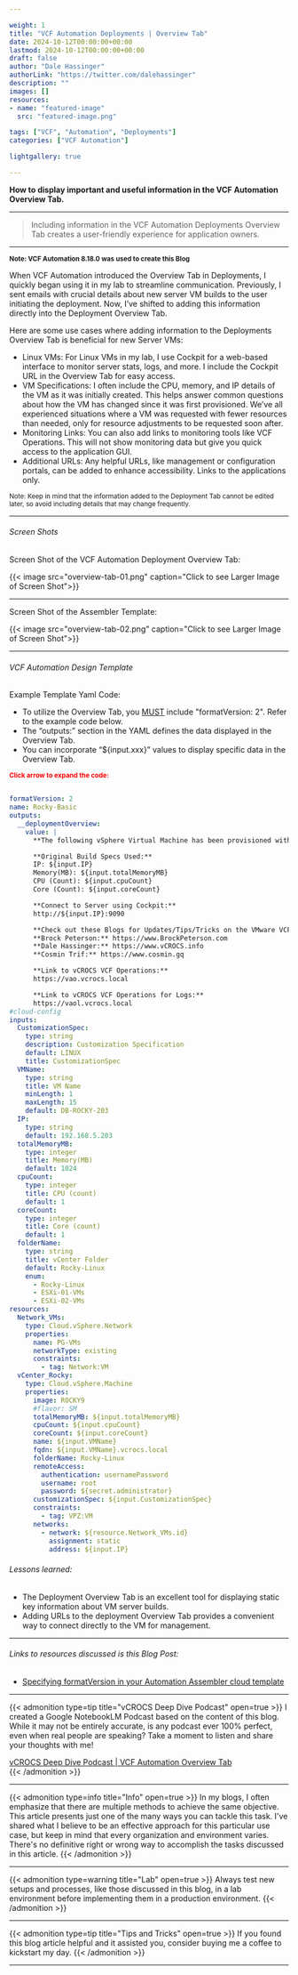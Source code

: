 ```yaml
---

weight: 1
title: "VCF Automation Deployments | Overview Tab"
date: 2024-10-12T00:00:00+00:00
lastmod: 2024-10-12T00:00:00+00:00
draft: false
author: "Dale Hassinger"
authorLink: "https://twitter.com/dalehassinger"
description: ""
images: []
resources:
- name: "featured-image"
  src: "featured-image.png"

tags: ["VCF", "Automation", "Deployments"]
categories: ["VCF Automation"]

lightgallery: true

---
```


**How to display important and useful information in the VCF Automation Overview Tab.**

<!--more-->

---

>Including information in the VCF Automation Deployments Overview Tab creates a user-friendly experience for application owners.

---

<small>**Note: VCF Automation 8.18.0 was used to create this Blog**</small>  

When VCF Automation introduced the Overview Tab in Deployments, I quickly began using it in my lab to streamline communication. Previously, I sent emails with crucial details about new server VM builds to the user initiating the deployment. Now, I’ve shifted to adding this information directly into the Deployment Overview Tab.  

Here are some use cases where adding information to the Deployments Overview Tab is beneficial for new Server VMs:  

* Linux VMs: For Linux VMs in my lab, I use Cockpit for a web-based interface to monitor server stats, logs, and more. I include the Cockpit URL in the Overview Tab for easy access.  
* VM Specifications: I often include the CPU, memory, and IP details of the VM as it was initially created. This helps answer common questions about how the VM has changed since it was first provisioned. We’ve all experienced situations where a VM was requested with fewer resources than needed, only for resource adjustments to be requested soon after.  
* Monitoring Links: You can also add links to monitoring tools like VCF Operations. This will not show monitoring data but give you quick access to the application GUI.  
* Additional URLs: Any helpful URLs, like management or configuration portals, can be added to enhance accessibility. Links to the applications only.  

<small>Note: Keep in mind that the information added to the Deployment Tab cannot be edited later, so avoid including details that may change frequently.</small>

---

###### Screen Shots  

Screen Shot of the VCF Automation Deployment Overview Tab:

{{< image src="overview-tab-01.png" caption="Click to see Larger Image of Screen Shot">}}  

---

Screen Shot of the Assembler Template:

{{< image src="overview-tab-02.png" caption="Click to see Larger Image of Screen Shot">}}  

---

###### VCF Automation Design Template

Example Template Yaml Code:  

* To utilize the Overview Tab, you <u>MUST</u> include "formatVersion: 2". Refer to the example code below.  
* The “outputs:” section in the YAML defines the data displayed in the Overview Tab.  
* You can incorporate “${input.xxx}” values to display specific data in the Overview Tab.  

<small><span style="color: red; font-weight: bold;">Click arrow to expand the code:</span></small>  
```yaml

formatVersion: 2
name: Rocky-Basic
outputs:
  __deploymentOverview:
    value: |
      **The following vSphere Virtual Machine has been provisioned with VMware VCF Automation.**  

      **Original Build Specs Used:**  
      IP: ${input.IP}  
      Memory(MB): ${input.totalMemoryMB}  
      CPU (Count): ${input.cpuCount}  
      Core (Count): ${input.coreCount}  

      **Connect to Server using Cockpit:**  
      http://${input.IP}:9090  

      **Check out these Blogs for Updates/Tips/Tricks on the VMware VCF Operations/Automation Products:**  
      **Brock Peterson:** https://www.BrockPeterson.com  
      **Dale Hassinger:** https://www.vCROCS.info  
      **Cosmin Trif:** https://www.cosmin.gq  

      **Link to vCROCS VCF Operations:**  
      https://vao.vcrocs.local  

      **Link to vCROCS VCF Operations for Logs:**  
      https://vaol.vcrocs.local  
#cloud-config
inputs:
  CustomizationSpec:
    type: string
    description: Customization Specification
    default: LINUX
    title: CustomizationSpec
  VMName:
    type: string
    title: VM Name
    minLength: 1
    maxLength: 15
    default: DB-ROCKY-203
  IP:
    type: string
    default: 192.168.5.203
  totalMemoryMB:
    type: integer
    title: Memory(MB)
    default: 1024
  cpuCount:
    type: integer
    title: CPU (count)
    default: 1
  coreCount:
    type: integer
    title: Core (count)
    default: 1
  folderName:
    type: string
    title: vCenter Folder
    default: Rocky-Linux
    enum:
      - Rocky-Linux
      - ESXi-01-VMs
      - ESXi-02-VMs
resources:
  Network_VMs:
    type: Cloud.vSphere.Network
    properties:
      name: PG-VMs
      networkType: existing
      constraints:
        - tag: Network:VM
  vCenter_Rocky:
    type: Cloud.vSphere.Machine
    properties:
      image: ROCKY9
      #flavor: SM
      totalMemoryMB: ${input.totalMemoryMB}
      cpuCount: ${input.cpuCount}
      coreCount: ${input.coreCount}
      name: ${input.VMName}
      fqdn: ${input.VMName}.vcrocs.local
      folderName: Rocky-Linux
      remoteAccess:
        authentication: usernamePassword
        username: root
        password: ${secret.administrator}
      customizationSpec: ${input.CustomizationSpec}
      constraints:
        - tag: VPZ:VM
      networks:
        - network: ${resource.Network_VMs.id}
          assignment: static
          address: ${input.IP}


```  



###### Lessons learned:

* The Deployment Overview Tab is an excellent tool for displaying static key information about VM server builds.  
* Adding URLs to the deployment Overview Tab provides a convenient way to connect directly to the VM for management.  

---

###### Links to resources discussed is this Blog Post: 

* [Specifying formatVersion in your Automation Assembler cloud template](https://docs.vmware.com/en/VMware-Aria-Automation/8.18/Using-Automation-Assembler/GUID-DFA8D0C2-AED5-4E44-A3F4-E4F6AD0FDE60.html)  


---

{{< admonition type=tip title="vCROCS Deep Dive Podcast" open=true >}}
I created a Google NotebookLM Podcast based on the content of this blog. While it may not be entirely accurate, is any podcast ever 100% perfect, even when real people are speaking? Take a moment to listen and share your thoughts with me!  

[vCROCS Deep Dive Podcast | VCF Automation Overview Tab](https://youtu.be/rRrZOXFLod8?si=k7eSEH5FQG8IyTR7)  
{{< /admonition >}}

---

{{< admonition type=info title="Info" open=true >}}
In my blogs, I often emphasize that there are multiple methods to achieve the same objective. This article presents just one of the many ways you can tackle this task. I've shared what I believe to be an effective approach for this particular use case, but keep in mind that every organization and environment varies. There's no definitive right or wrong way to accomplish the tasks discussed in this article.
{{< /admonition >}}

---

{{< admonition type=warning title="Lab" open=true >}}
Always test new setups and processes, like those discussed in this blog, in a lab environment before implementing them in a production environment.
{{< /admonition >}}

---

{{< admonition type=tip title="Tips and Tricks" open=true >}}
If you found this blog article helpful and it assisted you, consider buying me a coffee to kickstart my day.
{{< /admonition >}}

<center>
<script type="text/javascript" src="https://cdnjs.buymeacoffee.com/1.0.0/button.prod.min.js" data-name="bmc-button" data-slug="dalehassinger" data-color="#FFDD00" data-emoji=""  data-font="Cookie" data-text="Buy me a coffee" data-outline-color="#000000" data-font-color="#000000" data-coffee-color="#ffffff" ></script>
</center>

---

